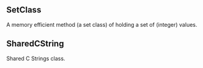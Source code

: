 
SetClass
--------

A memory efficient method (a set class) of holding a set of (integer) values.

SharedCString
-------------

Shared C Strings class.
